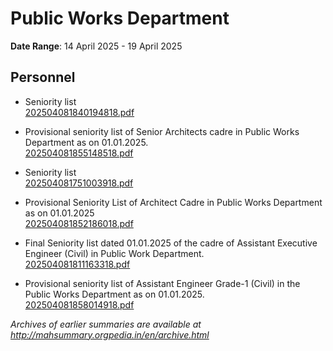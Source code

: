 # Public Works Department

**Date Range**: 14 April 2025 - 19 April 2025


## Personnel
- Seniority list\
  [202504081840194818.pdf](https://gr.maharashtra.gov.in/Site/Upload/Government%20Resolutions/English/202504081840194818.pdf)

- Provisional seniority list of Senior Architects cadre in Public Works Department as on 01.01.2025.\
  [202504081855148518.pdf](https://gr.maharashtra.gov.in/Site/Upload/Government%20Resolutions/English/202504081855148518.pdf)

- Seniority list\
  [202504081751003918.pdf](https://gr.maharashtra.gov.in/Site/Upload/Government%20Resolutions/English/202504081751003918.pdf)

- Provisional  Seniority List of Architect Cadre in Public Works Department as on 01.01.2025\
  [202504081852186018.pdf](https://gr.maharashtra.gov.in/Site/Upload/Government%20Resolutions/English/202504081852186018.pdf)

- Final  Seniority list dated 01.01.2025 of the cadre of Assistant Executive Engineer (Civil) in Public Work  Department.\
  [202504081811163318.pdf](https://gr.maharashtra.gov.in/Site/Upload/Government%20Resolutions/English/202504081811163318.pdf)

- Provisional seniority list of Assistant Engineer Grade-1 (Civil) in the Public Works Department as on 01.01.2025.\
  [202504081858014918.pdf](https://gr.maharashtra.gov.in/Site/Upload/Government%20Resolutions/English/202504081858014918.pdf)


*Archives of earlier summaries are available at http://mahsummary.orgpedia.in/en/archive.html*